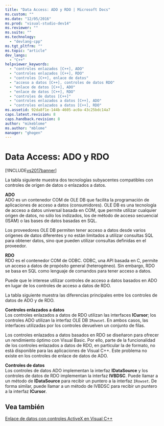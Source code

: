 ```yaml
---
title: "Data Access: ADO y RDO | Microsoft Docs"
ms.custom: ""
ms.date: "12/05/2016"
ms.prod: "visual-studio-dev14"
ms.reviewer: ""
ms.suite: ""
ms.technology: 
  - "devlang-cpp"
ms.tgt_pltfrm: ""
ms.topic: "article"
dev_langs: 
  - "C++"
helpviewer_keywords: 
  - "controles enlazados [C++], ADO"
  - "controles enlazados [C++], RDO"
  - "controles [C++], enlace de datos"
  - "acceso a datos [C++], controles de datos RDO"
  - "enlace de datos [C++], ADO"
  - "enlace de datos [C++], RDO"
  - "controles de datos [C++]"
  - "controles enlazados a datos [C++], ADO"
  - "controles enlazados a datos [C++], RDO"
ms.assetid: 92da8f1e-144b-4605-ac0a-43c25bdc14a7
caps.latest.revision: 8
caps.handback.revision: 8
author: "mikeblome"
ms.author: "mblome"
manager: "ghogen"
---
```

# Data Access: ADO y RDO
[!INCLUDE[vs2017banner](../../assembler/inline/includes/vs2017banner.md)]

La tabla siguiente muestra dos tecnologías subyacentes compatibles con controles de origen de datos o enlazados a datos.  
  
 **ADO**  
 ADO es un contenedor COM de OLE DB que facilita la programación de aplicaciones de acceso a datos \(consumidores\).  OLE DB es una tecnología de acceso a datos universal basada en COM, que permite utilizar cualquier origen de datos, no sólo los indizados, los de método de acceso secuencial \(ISAM\) o las bases de datos basadas en SQL.  
  
 Los proveedores OLE DB permiten tener acceso a datos desde varios orígenes de datos diferentes y no están limitados a utilizar consultas SQL para obtener datos, sino que pueden utilizar consultas definidas en el proveedor.  
  
 **RDO**  
 RDO es el contenedor COM de ODBC.  ODBC, una API basada en C, permite un acceso a datos de propósito general \(heterogéneo\).  Sin embargo, RDO se basa en SQL como lenguaje de comandos para tener acceso a datos.  
  
 Puede que le interese utilizar controles de acceso a datos basados en ADO en lugar de los controles de acceso a datos de RDO.  
  
 La tabla siguiente muestra las diferencias principales entre los controles de datos de ADO y de RDO.  
  
 **Controles enlazados a datos**  
 Los controles enlazados a datos de RDO utilizan las interfaces **ICursor**; los controles ADO utilizan la interfaz OLE DB `IRowset`.  En ambos casos, las interfaces utilizadas por los controles devuelven un conjunto de filas.  
  
 Los controles enlazados a datos basados en RDO se diseñaron para ofrecer un rendimiento óptimo con Visual Basic.  Por ello, parte de la funcionalidad de los controles enlazados a datos de RDO, en particular la de formato, no está disponible para las aplicaciones de Visual C\+\+.  Este problema no existe en los controles de enlace de datos de ADO.  
  
 **Controles de datos**  
 Los controles de datos ADO implementan la interfaz **IDataSource** y los controles de datos de RDO implementan la interfaz **IVBDSC**.  Puede llamar a un método de **IDataSource** para recibir un puntero a la interfaz `IRowset`.  De forma similar, puede llamar a un método de IVBDSC para recibir un puntero a la interfaz **ICursor**.  
  
## Vea también  
 [Enlace de datos con controles ActiveX en Visual C\+\+](../../data/ado-rdo/databinding-with-activex-controls-in-visual-cpp.md)